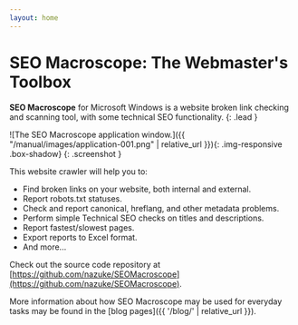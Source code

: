 ```yaml
---
layout: home
---
```

# SEO Macroscope: The Webmaster's Toolbox

**SEO Macroscope** for Microsoft Windows is a website broken link checking and scanning tool, with some technical SEO functionality.
{: .lead }

![The SEO Macroscope application window.]({{ "/manual/images/application-001.png" | relative_url }}){: .img-responsive .box-shadow}
{: .screenshot }

This website crawler will help you to:

* Find broken links on your website, both internal and external.
* Report robots.txt statuses.
* Check and report canonical, hreflang, and other metadata problems.
* Perform simple Technical SEO checks on titles and descriptions.
* Report fastest/slowest pages.
* Export reports to Excel format.
* And more...

Check out the source code repository at [https://github.com/nazuke/SEOMacroscope](https://github.com/nazuke/SEOMacroscope).

More information about how SEO Macroscope may be used for everyday tasks may be found in the [blog pages]({{ '/blog/' | relative_url }}).
